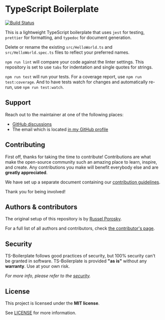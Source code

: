 # TypeScript Boilerplate

[![Build Status](https://github.com/metaloha/ts-boilerplate/actions/workflows/ci.yml/badge.svg)](https://github.com/metaloha/ts-boilerplate/actions)

This is a lightweight TypeScript boilerplate that uses `jest` for testing, `prettier` for formatting, and `typedoc` for document generation.

Delete or rename the existing `src/HelloWorld.ts` and `src/HelloWorld.spec.ts` files to reflect your preferred names.

`npm run lint` will compare your code against the linter settings. This repository is set to use `tabs` for indentation and single quotes for strings.

`npm run test` will run your tests. For a coverage report, use `npm run test:coverage`. And to have tests watch for changes and automatically re-run, use `npm run test:watch`.

## Support

Reach out to the maintainer at one of the following places:

- [GitHub discussions](https://github.com/metaloha/ts-boilerplate/discussions)
- The email which is located [in my GitHub profile](https://github.com/metaloha)

## Contributing

First off, thanks for taking the time to contribute! Contributions are what make the open-source community such an amazing place to learn, inspire, and create. Any contributions you make will benefit everybody else and are **greatly appreciated**.

We have set up a separate document containing our [contribution guidelines](CONTRIBUTING.md).

Thank you for being involved!

## Authors & contributors

The original setup of this repository is by [Russel Porosky](https://github.com/metaloha).

For a full list of all authors and contributors, check [the contributor's page](https://github.com/metaloha/ts-boilerplate/contributors).

## Security

TS-Boilerplate follows good practices of security, but 100% security can't be granted in software.
TS-Boilerplate is provided **"as is"** without any **warranty**. Use at your own risk.

_For more info, please refer to the [security](SECURITY.md)._

## License

This project is licensed under the **MIT license**.

See [LICENSE](LICENSE) for more information.
